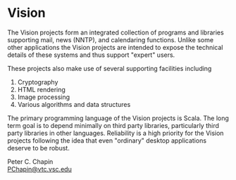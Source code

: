 Vision
======

The Vision projects form an integrated collection of programs and libraries supporting mail,
news (NNTP), and calendaring functions. Unlike some other applications the Vision projects are
intended to expose the technical details of these systems and thus support "expert" users.

These projects also make use of several supporting facilities including

1. Cryptography
2. HTML rendering
3. Image processing
4. Various algorithms and data structures

The primary programming language of the Vision projects is Scala. The long term goal is to
depend minimally on third party libraries, particularly third party libraries in other
languages. Reliability is a high priority for the Vision projects following the idea that even
"ordinary" desktop applications deserve to be robust.

Peter C. Chapin  
PChapin@vtc.vsc.edu

